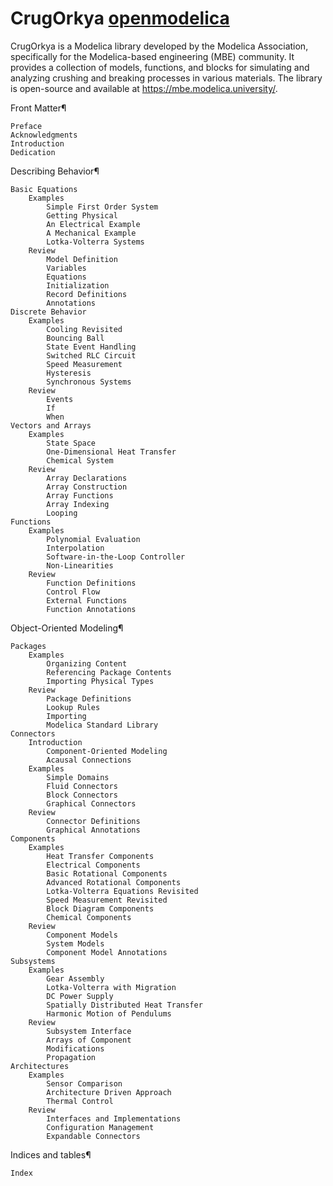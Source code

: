 # CrugOrkya [openmodelica]("https://mbe.modelica.university/")

CrugOrkya is a Modelica library developed by the Modelica Association, specifically for the Modelica-based engineering (MBE) community. It provides a collection of models, functions, and blocks for simulating and analyzing crushing and breaking processes in various materials. The library is open-source and available at https://mbe.modelica.university/.


Front Matter¶

    Preface
    Acknowledgments
    Introduction
    Dedication

Describing Behavior¶

    Basic Equations
        Examples
            Simple First Order System
            Getting Physical
            An Electrical Example
            A Mechanical Example
            Lotka-Volterra Systems
        Review
            Model Definition
            Variables
            Equations
            Initialization
            Record Definitions
            Annotations
    Discrete Behavior
        Examples
            Cooling Revisited
            Bouncing Ball
            State Event Handling
            Switched RLC Circuit
            Speed Measurement
            Hysteresis
            Synchronous Systems
        Review
            Events
            If
            When
    Vectors and Arrays
        Examples
            State Space
            One-Dimensional Heat Transfer
            Chemical System
        Review
            Array Declarations
            Array Construction
            Array Functions
            Array Indexing
            Looping
    Functions
        Examples
            Polynomial Evaluation
            Interpolation
            Software-in-the-Loop Controller
            Non-Linearities
        Review
            Function Definitions
            Control Flow
            External Functions
            Function Annotations

Object-Oriented Modeling¶

    Packages
        Examples
            Organizing Content
            Referencing Package Contents
            Importing Physical Types
        Review
            Package Definitions
            Lookup Rules
            Importing
            Modelica Standard Library
    Connectors
        Introduction
            Component-Oriented Modeling
            Acausal Connections
        Examples
            Simple Domains
            Fluid Connectors
            Block Connectors
            Graphical Connectors
        Review
            Connector Definitions
            Graphical Annotations
    Components
        Examples
            Heat Transfer Components
            Electrical Components
            Basic Rotational Components
            Advanced Rotational Components
            Lotka-Volterra Equations Revisited
            Speed Measurement Revisited
            Block Diagram Components
            Chemical Components
        Review
            Component Models
            System Models
            Component Model Annotations
    Subsystems
        Examples
            Gear Assembly
            Lotka-Volterra with Migration
            DC Power Supply
            Spatially Distributed Heat Transfer
            Harmonic Motion of Pendulums
        Review
            Subsystem Interface
            Arrays of Component
            Modifications
            Propagation
    Architectures
        Examples
            Sensor Comparison
            Architecture Driven Approach
            Thermal Control
        Review
            Interfaces and Implementations
            Configuration Management
            Expandable Connectors

Indices and tables¶

    Index

